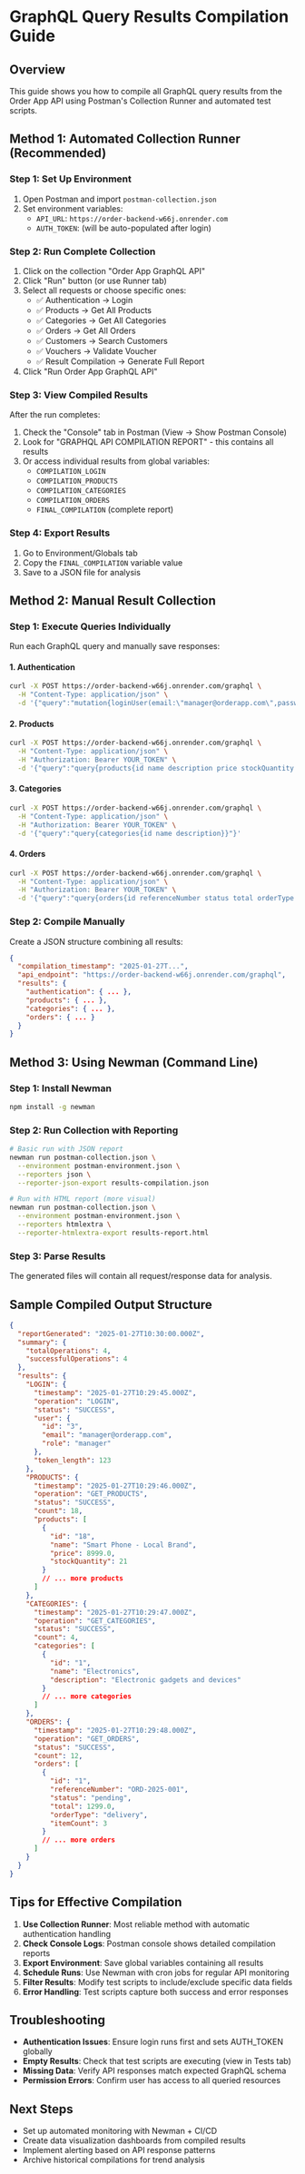 # GraphQL Query Results Compilation Guide

## Overview
This guide shows you how to compile all GraphQL query results from the Order App API using Postman's Collection Runner and automated test scripts.

## Method 1: Automated Collection Runner (Recommended)

### Step 1: Set Up Environment
1. Open Postman and import `postman-collection.json`
2. Set environment variables:
   - `API_URL`: `https://order-backend-w66j.onrender.com`
   - `AUTH_TOKEN`: (will be auto-populated after login)

### Step 2: Run Complete Collection
1. Click on the collection "Order App GraphQL API"
2. Click "Run" button (or use Runner tab)
3. Select all requests or choose specific ones:
   - ✅ Authentication → Login
   - ✅ Products → Get All Products  
   - ✅ Categories → Get All Categories
   - ✅ Orders → Get All Orders
   - ✅ Customers → Search Customers
   - ✅ Vouchers → Validate Voucher
   - ✅ Result Compilation → Generate Full Report
4. Click "Run Order App GraphQL API"

### Step 3: View Compiled Results
After the run completes:
1. Check the "Console" tab in Postman (View → Show Postman Console)
2. Look for "GRAPHQL API COMPILATION REPORT" - this contains all results
3. Or access individual results from global variables:
   - `COMPILATION_LOGIN`
   - `COMPILATION_PRODUCTS` 
   - `COMPILATION_CATEGORIES`
   - `COMPILATION_ORDERS`
   - `FINAL_COMPILATION` (complete report)

### Step 4: Export Results
1. Go to Environment/Globals tab
2. Copy the `FINAL_COMPILATION` variable value
3. Save to a JSON file for analysis

## Method 2: Manual Result Collection

### Step 1: Execute Queries Individually
Run each GraphQL query and manually save responses:

#### 1. Authentication
```bash
curl -X POST https://order-backend-w66j.onrender.com/graphql \
  -H "Content-Type: application/json" \
  -d '{"query":"mutation{loginUser(email:\"manager@orderapp.com\",password:\"password123\"){token user{id email role}}}"}'
```

#### 2. Products
```bash
curl -X POST https://order-backend-w66j.onrender.com/graphql \
  -H "Content-Type: application/json" \
  -H "Authorization: Bearer YOUR_TOKEN" \
  -d '{"query":"query{products{id name description price stockQuantity category{name}}}"}'
```

#### 3. Categories
```bash
curl -X POST https://order-backend-w66j.onrender.com/graphql \
  -H "Content-Type: application/json" \
  -H "Authorization: Bearer YOUR_TOKEN" \
  -d '{"query":"query{categories{id name description}}"}'
```

#### 4. Orders
```bash
curl -X POST https://order-backend-w66j.onrender.com/graphql \
  -H "Content-Type: application/json" \
  -H "Authorization: Bearer YOUR_TOKEN" \
  -d '{"query":"query{orders{id referenceNumber status total orderType customer{fullName}}}"}'
```

### Step 2: Compile Manually
Create a JSON structure combining all results:
```json
{
  "compilation_timestamp": "2025-01-27T...",
  "api_endpoint": "https://order-backend-w66j.onrender.com/graphql",
  "results": {
    "authentication": { ... },
    "products": { ... },
    "categories": { ... },
    "orders": { ... }
  }
}
```

## Method 3: Using Newman (Command Line)

### Step 1: Install Newman
```bash
npm install -g newman
```

### Step 2: Run Collection with Reporting
```bash
# Basic run with JSON report
newman run postman-collection.json \
  --environment postman-environment.json \
  --reporters json \
  --reporter-json-export results-compilation.json

# Run with HTML report (more visual)
newman run postman-collection.json \
  --environment postman-environment.json \
  --reporters htmlextra \
  --reporter-htmlextra-export results-report.html
```

### Step 3: Parse Results
The generated files will contain all request/response data for analysis.

## Sample Compiled Output Structure

```json
{
  "reportGenerated": "2025-01-27T10:30:00.000Z",
  "summary": {
    "totalOperations": 4,
    "successfulOperations": 4
  },
  "results": {
    "LOGIN": {
      "timestamp": "2025-01-27T10:29:45.000Z",
      "operation": "LOGIN",
      "status": "SUCCESS", 
      "user": {
        "id": "3",
        "email": "manager@orderapp.com",
        "role": "manager"
      },
      "token_length": 123
    },
    "PRODUCTS": {
      "timestamp": "2025-01-27T10:29:46.000Z",
      "operation": "GET_PRODUCTS",
      "status": "SUCCESS",
      "count": 18,
      "products": [
        {
          "id": "18",
          "name": "Smart Phone - Local Brand",
          "price": 8999.0,
          "stockQuantity": 21
        }
        // ... more products
      ]
    },
    "CATEGORIES": {
      "timestamp": "2025-01-27T10:29:47.000Z", 
      "operation": "GET_CATEGORIES",
      "status": "SUCCESS",
      "count": 4,
      "categories": [
        {
          "id": "1",
          "name": "Electronics",
          "description": "Electronic gadgets and devices"
        }
        // ... more categories  
      ]
    },
    "ORDERS": {
      "timestamp": "2025-01-27T10:29:48.000Z",
      "operation": "GET_ORDERS", 
      "status": "SUCCESS",
      "count": 12,
      "orders": [
        {
          "id": "1",
          "referenceNumber": "ORD-2025-001",
          "status": "pending",
          "total": 1299.0,
          "orderType": "delivery",
          "itemCount": 3
        }
        // ... more orders
      ]
    }
  }
}
```

## Tips for Effective Compilation

1. **Use Collection Runner**: Most reliable method with automatic authentication handling
2. **Check Console Logs**: Postman console shows detailed compilation reports  
3. **Export Environment**: Save global variables containing all results
4. **Schedule Runs**: Use Newman with cron jobs for regular API monitoring
5. **Filter Results**: Modify test scripts to include/exclude specific data fields
6. **Error Handling**: Test scripts capture both success and error responses

## Troubleshooting

- **Authentication Issues**: Ensure login runs first and sets AUTH_TOKEN globally
- **Empty Results**: Check that test scripts are executing (view in Tests tab)
- **Missing Data**: Verify API responses match expected GraphQL schema
- **Permission Errors**: Confirm user has access to all queried resources

## Next Steps

- Set up automated monitoring with Newman + CI/CD
- Create data visualization dashboards from compiled results
- Implement alerting based on API response patterns
- Archive historical compilations for trend analysis
